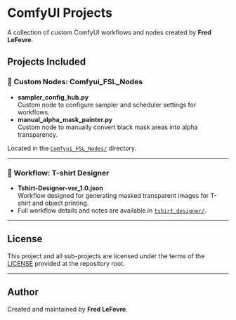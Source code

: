 # ComfyUI Projects

A collection of custom ComfyUI workflows and nodes created by **Fred LeFevre**.

## Projects Included

### 🧩 Custom Nodes: Comfyui_FSL_Nodes
- **sampler_config_hub.py**  
  Custom node to configure sampler and scheduler settings for workflows.
- **manual_alpha_mask_painter.py**  
  Custom node to manually convert black mask areas into alpha transparency.

Located in the [`Comfyui_FSL_Nodes/`](./Comfyui_FSL_Nodes) directory.

---

### 🎨 Workflow: T-shirt Designer
- **Tshirt-Designer-ver_1.0.json**  
  Workflow designed for generating masked transparent images for T-shirt and object printing.
- Full workflow details and notes are available in [`tshirt_designer/`](./tshirt_designer).

---

## License

This project and all sub-projects are licensed under the terms of the [LICENSE](./LICENSE) provided at the repository root.

---

## Author

Created and maintained by **Fred LeFevre**.

